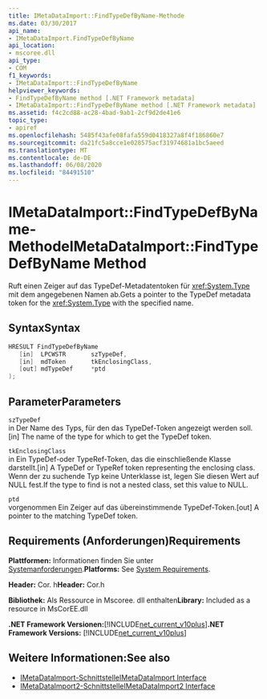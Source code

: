 ```yaml
---
title: IMetaDataImport::FindTypeDefByName-Methode
ms.date: 03/30/2017
api_name:
- IMetaDataImport.FindTypeDefByName
api_location:
- mscoree.dll
api_type:
- COM
f1_keywords:
- IMetaDataImport::FindTypeDefByName
helpviewer_keywords:
- FindTypeDefByName method [.NET Framework metadata]
- IMetaDataImport::FindTypeDefByName method [.NET Framework metadata]
ms.assetid: f4c2cd88-ac28-4bad-9ab1-2cf9d2de41e6
topic_type:
- apiref
ms.openlocfilehash: 5485f43afe08fafa559d0418327a8f4f186860e7
ms.sourcegitcommit: da21fc5a8cce1e028575acf31974681a1bc5aeed
ms.translationtype: MT
ms.contentlocale: de-DE
ms.lasthandoff: 06/08/2020
ms.locfileid: "84491510"
---
```

# <a name="imetadataimportfindtypedefbyname-method"></a><span data-ttu-id="df435-102">IMetaDataImport::FindTypeDefByName-Methode</span><span class="sxs-lookup"><span data-stu-id="df435-102">IMetaDataImport::FindTypeDefByName Method</span></span>
<span data-ttu-id="df435-103">Ruft einen Zeiger auf das TypeDef-Metadatentoken für <xref:System.Type> mit dem angegebenen Namen ab.</span><span class="sxs-lookup"><span data-stu-id="df435-103">Gets a pointer to the TypeDef metadata token for the <xref:System.Type> with the specified name.</span></span>  
  
## <a name="syntax"></a><span data-ttu-id="df435-104">Syntax</span><span class="sxs-lookup"><span data-stu-id="df435-104">Syntax</span></span>  
  
```cpp  
HRESULT FindTypeDefByName  
   [in]  LPCWSTR       szTypeDef,  
   [in]  mdToken       tkEnclosingClass,  
   [out] mdTypeDef     *ptd  
);  
```  
  
## <a name="parameters"></a><span data-ttu-id="df435-105">Parameter</span><span class="sxs-lookup"><span data-stu-id="df435-105">Parameters</span></span>  
 `szTypeDef`  
 <span data-ttu-id="df435-106">in Der Name des Typs, für den das TypeDef-Token angezeigt werden soll.</span><span class="sxs-lookup"><span data-stu-id="df435-106">[in] The name of the type for which to get the TypeDef token.</span></span>  
  
 `tkEnclosingClass`  
 <span data-ttu-id="df435-107">in Ein TypeDef-oder TypeRef-Token, das die einschließende Klasse darstellt.</span><span class="sxs-lookup"><span data-stu-id="df435-107">[in] A TypeDef or TypeRef token representing the enclosing class.</span></span> <span data-ttu-id="df435-108">Wenn der zu suchende Typ keine Unterklasse ist, legen Sie diesen Wert auf NULL fest.</span><span class="sxs-lookup"><span data-stu-id="df435-108">If the type to find is not a nested class, set this value to NULL.</span></span>  
  
 `ptd`  
 <span data-ttu-id="df435-109">vorgenommen Ein Zeiger auf das übereinstimmende TypeDef-Token.</span><span class="sxs-lookup"><span data-stu-id="df435-109">[out] A pointer to the matching TypeDef token.</span></span>  
  
## <a name="requirements"></a><span data-ttu-id="df435-110">Requirements (Anforderungen)</span><span class="sxs-lookup"><span data-stu-id="df435-110">Requirements</span></span>  
 <span data-ttu-id="df435-111">**Plattformen:** Informationen finden Sie unter [Systemanforderungen](../../get-started/system-requirements.md).</span><span class="sxs-lookup"><span data-stu-id="df435-111">**Platforms:** See [System Requirements](../../get-started/system-requirements.md).</span></span>  
  
 <span data-ttu-id="df435-112">**Header:** Cor. h</span><span class="sxs-lookup"><span data-stu-id="df435-112">**Header:** Cor.h</span></span>  
  
 <span data-ttu-id="df435-113">**Bibliothek:** Als Ressource in Mscoree. dll enthalten</span><span class="sxs-lookup"><span data-stu-id="df435-113">**Library:** Included as a resource in MsCorEE.dll</span></span>  
  
 <span data-ttu-id="df435-114">**.NET Framework Versionen:**[!INCLUDE[net_current_v10plus](../../../../includes/net-current-v10plus-md.md)]</span><span class="sxs-lookup"><span data-stu-id="df435-114">**.NET Framework Versions:** [!INCLUDE[net_current_v10plus](../../../../includes/net-current-v10plus-md.md)]</span></span>  
  
## <a name="see-also"></a><span data-ttu-id="df435-115">Weitere Informationen:</span><span class="sxs-lookup"><span data-stu-id="df435-115">See also</span></span>

- [<span data-ttu-id="df435-116">IMetaDataImport-Schnittstelle</span><span class="sxs-lookup"><span data-stu-id="df435-116">IMetaDataImport Interface</span></span>](imetadataimport-interface.md)
- [<span data-ttu-id="df435-117">IMetaDataImport2-Schnittstelle</span><span class="sxs-lookup"><span data-stu-id="df435-117">IMetaDataImport2 Interface</span></span>](imetadataimport2-interface.md)
